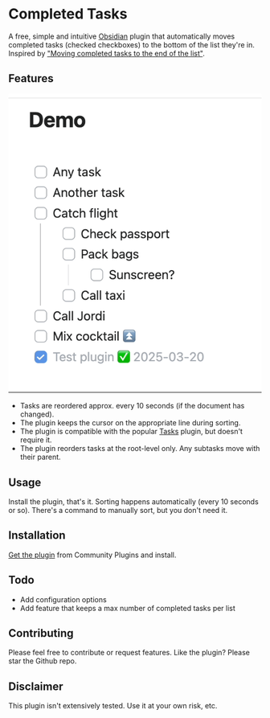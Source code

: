 # Completed Tasks

A free, simple and intuitive [Obsidian](http://obsidian.md) plugin that automatically moves completed tasks (checked checkboxes) to the bottom of the list they're in. Inspired by ["Moving completed tasks to the end of the list"](https://github.com/obsidian-tasks-group/obsidian-tasks/discussions/2426).

## Features
![Demo](https://raw.githubusercontent.com/mgussekloo/obsidian-completedtasks/master/demo.gif)

- Tasks are reordered approx. every 10 seconds (if the document has changed).
- The plugin keeps the cursor on the appropriate line during sorting.
- The plugin is compatible with the popular [Tasks](https://github.com/obsidian-tasks-group/obsidian-tasks) plugin, but doesn't require it.
- The plugin reorders tasks at the root-level only. Any subtasks move with their parent.

## Usage

Install the plugin, that's it. Sorting happens automatically (every 10 seconds or so). There's a command to manually sort, but you don't need it.

## Installation

[Get the plugin](https://obsidian.md/plugins?id=completed-tasks) from Community Plugins and install.

## Todo

- Add configuration options
- Add feature that keeps a max number of completed tasks per list

## Contributing

Please feel free to contribute or request features. Like the plugin? Please star the Github repo.

## Disclaimer

This plugin isn't extensively tested. Use it at your own risk, etc.
